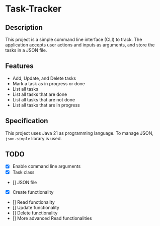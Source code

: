 # Task-Tracker

## Description
This project is a simple command line interface (CLI) to track. The application accepts user actions and inputs as arguments, and store the tasks in a JSON file.

## Features
- Add, Update, and Delete tasks
- Mark a task as in progress or done
- List all tasks
- List all tasks that are done
- List all tasks that are not done
- List all tasks that are in progress

## Specification
This project uses Java 21 as programming language. To manage JSON, `json.simple` library is used.

## TODO
- [x] Enable command line arguments
- [x] Task class
- [] JSON file
- [x] Create functionality
- [] Read functionality
- [] Update functionality
- [] Delete functionality
- [] More advanced Read functionalities



